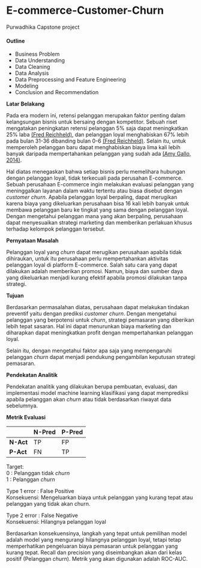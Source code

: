 # E-commerce-Customer-Churn
Purwadhika Capstone project

#### **Outline**
- Business Problem
- Data Understanding
- Data Cleaning
- Data Analysis
- Data Preprocessing and Feature Engineering
- Modeling
- Conclusion and Recommendation

**Latar Belakang**  
  
Pada era modern ini, retensi pelanggan merupakan faktor penting dalam kelangsungan bisnis untuk bersaing dengan kompetitor. Sebuah riset mengatakan peningkatan retensi pelanggan 5% saja dapat meningkatkan 25% laba [(Fred Reichheld)](https://media.bain.com/Images/BB_Prescription_cutting_costs.pdf), dan pelanggan loyal menghabiskan 67% lebih pada bulan 31-36 dibanding bulan 0-6 [(Fred Reichheld)](https://media.bain.com/Images/Value_online_customer_loyalty_you_capture.pdf). Selain itu, untuk memperoleh pelanggan baru dapat menghabiskan biaya lima kali lebih banyak daripada mempertahankan pelanggan yang sudah ada [(Amy Gallo, 2014)](https://hbr.org/2014/10/the-value-of-keeping-the-right-customers).     

Hal diatas menegaskan bahwa setiap bisnis perlu memelihara hubungan dengan pelanggan loyal, tidak terkecuali pada perusahan E-commerce. Sebuah perusahaan E-commerce ingin melakukan evaluasi pelanggan yang meninggalkan layanan dalam waktu tertentu atau biasa disebut dengan *customer churn*. Apabila pelanggan loyal berpaling, dapat merugikan karena biaya yang dikeluarkan perusahaan bisa 16 kali lebih banyak untuk membawa pelanggan baru ke tingkat yang sama dengan pelanggan loyal. Dengan mengetahui pelanggan mana yang akan berpaling, perusahaan dapat menyesuaikan strategi marketing dan memberikan perlakuan khusus terhadap kelompok pelanggan tersebut.

**Pernyataan Masalah**  
  
Pelanggan loyal yang *churn* dapat merugikan perusahaan apabila tidak dihiraukan, untuk itu perusahaan perlu mempertahankan aktivitas pelanggan loyal di platform E-commerce. Salah satu cara yang dapat dilakukan adalah memberikan promosi. Namun, biaya dan sumber daya yang dikeluarkan menjadi kurang efektif apabila promosi dilakukan tanpa strategi. 

**Tujuan**  
  
Berdasarkan permasalahan diatas, perusahaan dapat melakukan tindakan preventif yaitu dengan prediksi *customer churn*. Dengan mengetahui pelanggan yang berpotensi untuk *churn*, strategi pemasaran yang diberikan lebih tepat sasaran. Hal ini dapat menurunkan biaya marketing dan diharapkan dapat meningkatkan profit dengan mempertahankan pelanggan loyal.

Selain itu, dengan mengetahui faktor apa saja yang mempengaruhi pelanggan *churn* dapat menjadi pendukung pengambilan keputusan strategi pemasaran.

**Pendekatan Analitik**  
  
Pendekatan analitik yang dilakukan berupa pembuatan, evaluasi, dan implementasi model machine learning klasifikasi yang dapat memprediksi apabila pelanggan akan *churn* atau tidak berdasarkan riwayat data sebelumnya. 

**Metrik Evaluasi**



|       | N-Pred| P-Pred |
| --- | --- | --- |
| **N-Act**     | TP | FP |
| **P-Act**      | FN | TP |

Target:   
0 : Pelanggan tidak *churn*  
1 : Pelanggan *churn*

Type 1 error : False Positive  
Konsekuensi: Mengeluarkan biaya untuk pelanggan yang kurang tepat atau pelanggan yang tidak akan churn. 

Type 2 error : False Negative  
Konsekuensi: Hilangnya pelanggan loyal

Berdasarkan konsekuensinya, langkah yang tepat untuk pemilihan model adalah model yang mengurangi hilangnya pelanggan loyal, tetapi tetap memperhatikan pengeluaran biaya pemasaran untuk pelanggan yang kurang tepat. Recall dan precision yang diseimbangkan akan dari kelas positif (Pelanggan *churn*). Metrik yang akan digunakan adalah ROC-AUC. 

